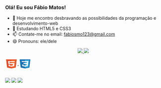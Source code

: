### Olá! Eu sou Fábio Matos!

- 🔭 Hoje me encontro desbravando as possibilidades da programação e desenvolvimento-web
- 🌱 Estudando HTML5 e CSS3
- 📫 Contate-me no email: fabiosmo123@gmail.com
- 😄 Pronouns: ele/dele

<div align="center">
  <a href="https://github.com/Fabio-Matos1303">
  <img height="180em" src="https://github-readme-stats.vercel.app/api?username=fabio-matos1303&show_icons=true&theme=dark&include_all_commits=true&count_private=true"/>
  <img height="180em" src="https://github-readme-stats.vercel.app/api/top-langs/?username=fabio-matos1303&layout=compact&langs_count=7&theme=dark"/>
</div>
  
  <div style="display: inline_block"><br>
  <img align="center" alt="Fabio-HTML" height="30" width="40" src="https://raw.githubusercontent.com/devicons/devicon/master/icons/html5/html5-original.svg">
  <img align="center" alt="Fabio-CSS" height="30" width="40" src="https://raw.githubusercontent.com/devicons/devicon/master/icons/css3/css3-original.svg">
</div>
  
  ##

<div>
  <a href="https://www.instagram.com/oxe.binho/" target="_blank"><img src="https://img.shields.io/badge/-Instagram-%23E4405F?style=for-the-badge&logo=instagram&logoColor=white" target="_blank"></a>
  <a href = "mailto:fabiosmo123@gmail.com"><img src="https://img.shields.io/badge/-Gmail-%23333?style=for-the-badge&logo=gmail&logoColor=white" target="_blank"></a>
  <a href="https://www.linkedin.com/in/fabiosmo/" target="_blank"><img src="https://img.shields.io/badge/-LinkedIn-%230077B5?style=for-the-badge&logo=linkedin&logoColor=white" target="_blank"></a> 
</div>
